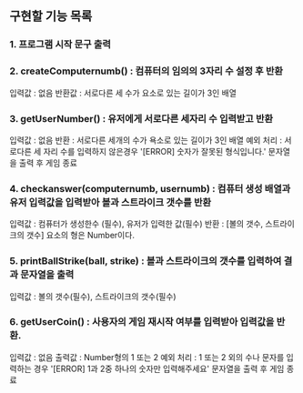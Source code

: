 ## 구현할 기능 목록

### 1. 프로그램 시작 문구 출력


### 2. createComputernumb() : 컴퓨터의 임의의 3자리 수 설정 후 반환
입력값 : 없음
반환값 : 서로다른 세 수가 요소로 있는 길이가 3인 배열

### 3. getUserNumber() : 유저에게 서로다른 세자리 수 입력받고 반환
입력값 : 없음
반환 : 서로다른 세개의 수가 욕소로 있는 길이가 3인 배열
예외 처리 : 서로다른 세 자리 수를 입력하지 않은경우 '[ERROR] 숫자가 잘못된 형식입니다.' 문자열을 출력 후 게임 종료

### 4. checkanswer(computernumb, usernumb) : 컴퓨터 생성 배열과 유저 입력값을 입력받아 볼과 스트라이크 갯수를 반환
입력값 : 컴퓨터가 생성한수 (필수), 유저가 입력한 값(필수)
반환 : [볼의 갯수, 스트라이크의 갯수] 요소의 형은 Number이다.

### 5. printBallStrike(ball, strike) : 볼과 스트라이크의 갯수를 입력하여 결과 문자열을 출력
입력값 : 볼의 갯수(필수), 스트라이크의 갯수(필수)

### 6.  getUserCoin() : 사용자의 게임 재시작 여부를 입력받아 입력값을 반환.
입력값 : 없음
출력값 : Number형의 1 또는 2
예외 처리 : 1 또는 2 외의 수나 문자를 입력하는 경우 '[ERROR] 1과 2중 하나의 숫자만 입력해주세요' 문자열을 출력 후 게임 종료
